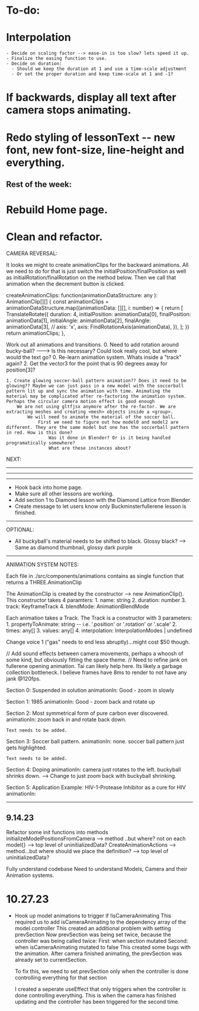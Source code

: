 # To-do:

  # Interpolation 



    - Decide on scaling factor --> ease-in is too slow? lets speed it up.
    - Finalize the easing function to use. 
    - Decide on duration:
      - Should we keep the duration at 1 and use a time-scale adjustment 
      - Or set the proper duration and keep time-scale at 1 and -1?


  # If backwards, display all text after camera stops animating.






  # Redo styling of lessonText -- new font, new font-size, line-height and everything.







## Rest of the week:
  # Rebuild Home page.


# Clean and refactor.











































































CAMERA REVERSAL:

It looks we might to create animationClips for the backward animations. All we need to do for that is just
switch the initialPosition/finalPosition as well as initialRotation/finalRotation on the method below. Then we call that animation when the decrement button is clicked.

createAnimationClips: function(animationDataStructure: any ): AnimationClip[][] {
const animationClips = animationDataStructure.map((animationData: [][], i: number) => {
return [
TranslateRotate({
duration: 4,
initialPosition: animationData[0],
finalPosition: animationData[1],
initialAngle: animationData[2],
finalAngle: animationData[3],
// axis: 'x',
axis: FindRotationAxis(animationData),
}),
];
})
return animationClips;
},

Work out all animations and transitions. 0. Need to add rotation around bucky-ball? ---> Is this necessary? Could look really cool, but where would the text go? 0. Re-learn animation system. Whats inside a "track" again? 2. Get the vector3 for the point that is 90 degrees away for position[3]?

    1. Create glowing soccer-ball pattern animation?? Does it need to be glowing?? Maybe we can just pass in a new model with the soccerball pattern lit up and sync the animation with time. Animating the material may be complicated after re-factoring the animation system. Perhaps the circular camera motion effect is good enough
        We are not using gltfjsx anymore after the re-factor. We are extracting meshes and creating <mesh> objects inside a <group>.
            We will need to animate the material of the soccer ball.
                First we need to figure out how model0 and model2 are different. They are the same model but one has the soccerball pattern in red. How is this done?
                    Was it done in Blender? Or is it being handled programatically somewhere?
                    What are these instances about?

NEXT:

---

---

---

- Hook back into home page.
- Make sure all other lessons are working.
- Add section 1 to Diamond lesson with the Diamond Lattice from Blender.
- Create message to let users know only Buckminsterfullerene lesson is finished.

---

OPTIONAL:

- All buckyball's material needs to be shifted to black. Glossy black? --> Same as diamond thumbnail, glossy dark purple

---

ANIMATION SYSTEM NOTES:

Each file in ./src/components/animations contains as single function that returns a THREE.AnimationClip

The AnimationClip is created by the constructor --> new AnimationClip().
This constructor takes 4 paramters: 1. name: string 2. duration: number 3. track: KeyframeTrack 4. blendMode: AnimationBlendMode

Each animation takes a Track.
The Track is a constructor with 3 parameters: 1. propertyToAnimate: string -- i.e. '.position' or '.rotation' or '.scale' 2. times: any[] 3. values: any[] 4. interpolation: InterpolationModes | undefined

Change voice 1 ("gas" needs to end less abruptly)...might cost $50 though.

// Add sound effects between camera movements, perhaps a whoosh of some kind, but obviously fitting the space theme.
// Need to refine jank on fullerene opening animation. Tai can likely help here. Its likely a garbage collection bottleneck. I believe frames have 8ms to render to not have any jank @120fps.

Section 0: Suspended in solution
animationIn: Good - zoom in slowly

Section 1: 1985
animationIn: Good - zoom back and rotate up

Section 2: Most symmetrical form of pure carbon ever discovered.
animationIn: zoom back in and rotate back down.

    Text needs to be added.

Section 3: Soccer ball pattern.
animationIn: none. soccer ball pattern just gets highlighted.

    Text needs to be added.

Section 4: Doping
animationIn: camera just rotates to the left. buckyball shrinks down. --> Change to just zoom back with buckyball shrinking.

Section 5: Application Example: HIV-1-Protease Inhibitor as a cure for HIV
animationIn:

---

## 9.14.23

Refactor some init functions into methods
initializeModelPositionsFromCamera --> method ..but where? not on each model{} --> top level of uninitializedData?
CreateAnimationActions --> method...but where should we place the definition? --> top level of uninitializedData?

Fully understand codebase
Need to understand Models, Camera and their Animation systems.



# 10.27.23


- Hook up model animations to trigger if !isCameraAnimating
  This required us to add isCameraAnimating to the dependency array of the model controller
  This created an additional problem with setting prevSection
    Now prevSection was being set twice, because the controller was being called twice:
      First: when section mutated 
      Second: when isCameraAnimating mutated to false
    This created some bugs with the animation. After camera finished animating, 
    the prevSection was already set to currentSection. 

    To fix this, we need to set prevSection only when 
    the controller is done controlling everything for that section

    I created a seperate useEffect that only triggers
    when the controller is done controlling everything. This is when the 
    camera has finished updating and the controller has been triggered for
    the second time.
